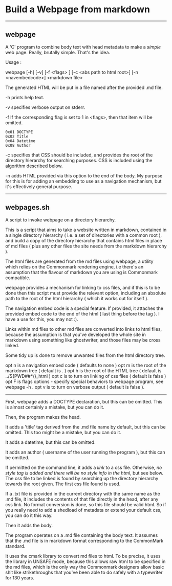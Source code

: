 # Build a Webpage from markdown
---
## webpage

A 'C' program to combine body text with head metadata to make a *simple* web page.
Really, brutally simple. That's the idea. 

Usage :

webpage [-h] [-v] [-f \<flags\> ] [-c \<abs path to html root\>] [-n \<navembedcode\>] \<markdown file\>

The generated HTML will be put in a file named after the provided .md file. 

-h prints help text.

-v specifies verbose output on stderr. 

-f If the corresponding flag is set to 1 in \<flags\>, then that item will be omitted.

    0x01 DOCTYPE
    0x02 Title
    0x04 Datetime
    0x08 Author

-c specifies that CSS should be included, and provides the root of the directory
   hierarchy for searching purposes. CSS is included using the algorithm described 
   below.

-n adds HTML provided via this option to the end of the body. My purpose for this 
   is for adding an embedding to use as a navigation mechanism, but it's effectively
   general purpose. 

---

## webpages.sh

A script to invoke webpage on a directory hierarchy. 

This is a script that aims to take a website written in markdown, contained in a 
single directory hierarchy ( i.e. a set of directories with a common root ), and
build a copy of the directory hierarchy that contains html files in place of md
files ( plus any other files the site needs from the markdown hierarchy ).
 
The html files are generated from the md files using webpage, a utility which relies
on the Commonmark rendering engine, i.e there's an assumption that the flavour of
markdown you are using is Commonmark compatible.  
 
webpage provides a mechanism for linking to css files, and if this is to be 
done then this script must provide the relevant option, including an absolute 
path to the root of the html hierarchy ( which it works out for itself ). 

The navigation embed code is a special feature. If provided, it attaches the 
provided embed code to the end of the html ( last thing before the </body> tag ).
I have a use for this, you may not :). 

Links within md files to other md files are converted into links to html files,
because the assumption is that you've developed the whole site in markdown using
something like ghostwriter, and those files may be cross linked. 

Some tidy up is done to remove unwanted files from the html directory tree. 

 opt n is a navigation embed code ( defaults to none )
 opt m is the root of the markdown tree ( default is . )
 opt h is the root of the HTML tree ( default is ../${PWD##*/}_html )
 opt c is to turn on linking of css files ( default is false ) 
 opt F is flags options - specify special behaviors to webpage program, see webpage -h .
 opt v is to turn on verbose output ( default is false ).

---

First, webpage adds a DOCTYPE declaration, but this can be omitted. This is
almost certainly a mistake, but you can do it.

Then, the program makes the head.

It adds a 'title' tag derived from the .md file name by default, but this can 
be omitted. This too might be a mistake, but you can do it.

It adds a datetime, but this can be omitted.

It adds an author ( username of the user running the program ), but this can be 
omitted. 

If permitted on the command line, it adds a *link* to a css file. Otherwise, *no 
style tag is added and there will be no style info in the html*, but see below.
The css file to be linked is found by searching up the directory hierarchy towards
the root given. The first css file found is used. 

If a .txt file is provided in the current directory with the same name as the 
.md file, it includes the contents of that file directly in the head, after any 
css link. No format conversion is done, so this file should be valid html. So 
if you really need to add a shedload of metadata or extend your default css, 
you can do it this way. 

Then it adds the body.

The program operates on a .md file containing the body text. It assumes that
the .md file is in markdown format corresponding to the CommonMark standard. 

It uses the cmark library to convert md files to html. To be precise, it uses the
library in UNSAFE mode, because this allows raw html to be specified in the md
files, which is the only way the Commonmark designers allow basic shit like 
strikethroughs that you've been able to do safely with a typewriter for 130 years.  
